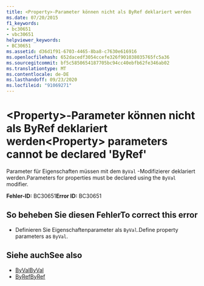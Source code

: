 ```yaml
---
title: <Property>-Parameter können nicht als ByRef deklariert werden
ms.date: 07/20/2015
f1_keywords:
- bc30651
- vbc30651
helpviewer_keywords:
- BC30651
ms.assetid: d36d1f91-6703-4465-8ba8-c7630e616916
ms.openlocfilehash: 652dacedf3054ccefe326f901038035765fc5a36
ms.sourcegitcommit: bf5c5850654187705bc94cc40ebfb62fe346ab02
ms.translationtype: MT
ms.contentlocale: de-DE
ms.lasthandoff: 09/23/2020
ms.locfileid: "91069271"
---
```

# <a name="property-parameters-cannot-be-declared-byref"></a><span data-ttu-id="110bc-102">\<Property>-Parameter können nicht als ByRef deklariert werden</span><span class="sxs-lookup"><span data-stu-id="110bc-102">\<Property> parameters cannot be declared 'ByRef'</span></span>

<span data-ttu-id="110bc-103">Parameter für Eigenschaften müssen mit dem `ByVal` -Modifizierer deklariert werden.</span><span class="sxs-lookup"><span data-stu-id="110bc-103">Parameters for properties must be declared using the `ByVal` modifier.</span></span>  
  
 <span data-ttu-id="110bc-104">**Fehler-ID:** BC30651</span><span class="sxs-lookup"><span data-stu-id="110bc-104">**Error ID:** BC30651</span></span>  
  
## <a name="to-correct-this-error"></a><span data-ttu-id="110bc-105">So beheben Sie diesen Fehler</span><span class="sxs-lookup"><span data-stu-id="110bc-105">To correct this error</span></span>  
  
- <span data-ttu-id="110bc-106">Definieren Sie Eigenschaftenparameter als `ByVal`.</span><span class="sxs-lookup"><span data-stu-id="110bc-106">Define property parameters as `ByVal`.</span></span>  
  
## <a name="see-also"></a><span data-ttu-id="110bc-107">Siehe auch</span><span class="sxs-lookup"><span data-stu-id="110bc-107">See also</span></span>

- [<span data-ttu-id="110bc-108">ByVal</span><span class="sxs-lookup"><span data-stu-id="110bc-108">ByVal</span></span>](../language-reference/modifiers/byval.md)
- [<span data-ttu-id="110bc-109">ByRef</span><span class="sxs-lookup"><span data-stu-id="110bc-109">ByRef</span></span>](../language-reference/modifiers/byref.md)
